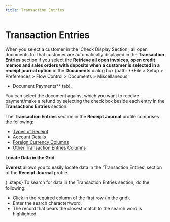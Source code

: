 ```yaml
---
title: Transaction Entries
---
```


# Transaction Entries


When you select a customer in the 'Check Display Section', all open  documents for that customer are automatically displayed in the **Transaction 
 Entries** section if you select the **Retrieve 
 all open invoices, open credit memos and sales orders with deposits when 
 a customer is selected in a receipt journal option** in the **Documents** dialog box (path: **File 
 &gt; Setup &gt; Preferences &gt; Flow Control &gt; Documents &gt; Miscellaneous 
 - Document Payments** tab).


You can select the document against which you want to receive payment/make  a refund by selecting the check box beside each entry in the **Transactions 
 Entries** section.


The **Transaction Entries** section  in the **Receipt Journal** profile  comprises the following:

- [Types  of Receipt]({{site.acc_baseurl}}/customer-receipts-and-refunds/receipt-jrnl-dtls/transaction-entries/types_of_receipt_manrptjrnl.html)
- [Account  Details]({{site.acc_baseurl}}/customer-receipts-and-refunds/receipt-jrnl-dtls/transaction-entries/account_details_manrptjrnl.html)
- [Foreign  Currency Columns]({{site.acc_baseurl}}/misc/foreign_currency_columns_receipt_journal.html)
- [Other  Transaction Entries Columns]({{site.acc_baseurl}}/customer-receipts-and-refunds/receipt-jrnl-dtls/transaction-entries/other_transaction_entries_columns_receipt_jrnl.html)



**Locate Data in the Grid**


**Everest** allows you to easily  locate data in the 'Transaction Entries' section of the **Receipt 
 Journal** profile.


{:.steps}
To search for data in the Transaction Entries  section, do the following:

- Click in the  required column of the first row (in the grid).
- Enter the search  character/word.
- The record  that bears the closest match to the search word is highlighted.

